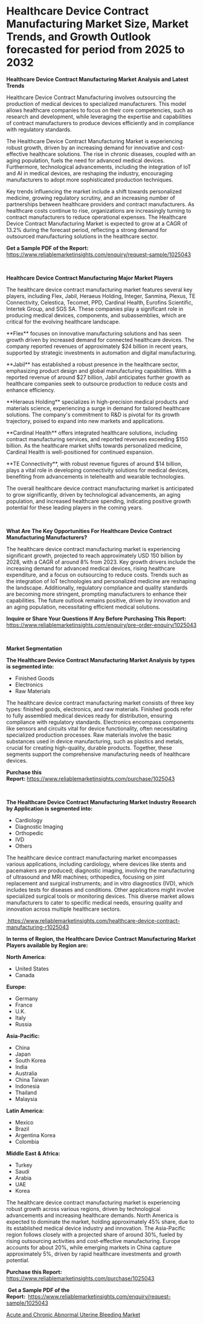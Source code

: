 <p><h1>Healthcare Device Contract Manufacturing Market Size, Market Trends, and Growth Outlook forecasted for period from 2025 to 2032</h1></p><p><strong>Healthcare Device Contract Manufacturing Market Analysis and Latest Trends</strong></p>
<p><p>Healthcare Device Contract Manufacturing involves outsourcing the production of medical devices to specialized manufacturers. This model allows healthcare companies to focus on their core competencies, such as research and development, while leveraging the expertise and capabilities of contract manufacturers to produce devices efficiently and in compliance with regulatory standards.</p><p>The Healthcare Device Contract Manufacturing Market is experiencing robust growth, driven by an increasing demand for innovative and cost-effective healthcare solutions. The rise in chronic diseases, coupled with an aging population, fuels the need for advanced medical devices. Furthermore, technological advancements, including the integration of IoT and AI in medical devices, are reshaping the industry, encouraging manufacturers to adopt more sophisticated production techniques.</p><p>Key trends influencing the market include a shift towards personalized medicine, growing regulatory scrutiny, and an increasing number of partnerships between healthcare providers and contract manufacturers. As healthcare costs continue to rise, organizations are increasingly turning to contract manufacturers to reduce operational expenses. The Healthcare Device Contract Manufacturing Market is expected to grow at a CAGR of 13.2% during the forecast period, reflecting a strong demand for outsourced manufacturing solutions in the healthcare sector.</p></p>
<p><strong>Get a Sample PDF of the Report:&nbsp;</strong> <a href="https://www.reliablemarketinsights.com/enquiry/request-sample/1025043?utm_campaign=3267&utm_medium=2&utm_source=Github&utm_content=ia&utm_term=08032025&utm_id=healthcare-device-contract-manufacturing">https://www.reliablemarketinsights.com/enquiry/request-sample/1025043</a></p>
<p>&nbsp;</p>
<p><strong>Healthcare Device Contract Manufacturing Major Market Players</strong></p>
<p><p>The healthcare device contract manufacturing market features several key players, including Flex, Jabil, Heraeus Holding, Integer, Sanmina, Plexus, TE Connectivity, Celestica, Tecomet, PPD, Cardinal Health, Eurofins Scientific, Intertek Group, and SGS SA. These companies play a significant role in producing medical devices, components, and subassemblies, which are critical for the evolving healthcare landscape.</p><p>**Flex** focuses on innovative manufacturing solutions and has seen growth driven by increased demand for connected healthcare devices. The company reported revenues of approximately $24 billion in recent years, supported by strategic investments in automation and digital manufacturing.</p><p>**Jabil** has established a robust presence in the healthcare sector, emphasizing product design and global manufacturing capabilities. With a reported revenue of around $27 billion, Jabil anticipates further growth as healthcare companies seek to outsource production to reduce costs and enhance efficiency.</p><p>**Heraeus Holding** specializes in high-precision medical products and materials science, experiencing a surge in demand for tailored healthcare solutions. The company's commitment to R&D is pivotal for its growth trajectory, poised to expand into new markets and applications.</p><p>**Cardinal Health** offers integrated healthcare solutions, including contract manufacturing services, and reported revenues exceeding $150 billion. As the healthcare market shifts towards personalized medicine, Cardinal Health is well-positioned for continued expansion.</p><p>**TE Connectivity**, with robust revenue figures of around $14 billion, plays a vital role in developing connectivity solutions for medical devices, benefiting from advancements in telehealth and wearable technologies.</p><p>The overall healthcare device contract manufacturing market is anticipated to grow significantly, driven by technological advancements, an aging population, and increased healthcare spending, indicating positive growth potential for these leading players in the coming years.</p></p>
<p>&nbsp;</p>
<p><strong>What Are The Key Opportunities For Healthcare Device Contract Manufacturing Manufacturers?</strong></p>
<p><p>The healthcare device contract manufacturing market is experiencing significant growth, projected to reach approximately USD 150 billion by 2028, with a CAGR of around 8% from 2023. Key growth drivers include the increasing demand for advanced medical devices, rising healthcare expenditure, and a focus on outsourcing to reduce costs. Trends such as the integration of IoT technologies and personalized medicine are reshaping the landscape. Additionally, regulatory compliance and quality standards are becoming more stringent, prompting manufacturers to enhance their capabilities. The future outlook remains positive, driven by innovation and an aging population, necessitating efficient medical solutions.</p></p>
<p><strong>Inquire or Share Your Questions If Any Before Purchasing This Report:</strong> <a href="https://www.reliablemarketinsights.com/enquiry/pre-order-enquiry/1025043?utm_campaign=3267&utm_medium=2&utm_source=Github&utm_content=ia&utm_term=08032025&utm_id=healthcare-device-contract-manufacturing">https://www.reliablemarketinsights.com/enquiry/pre-order-enquiry/1025043</a></p>
<p>&nbsp;</p>
<p><strong>Market Segmentation</strong></p>
<p><strong>The Healthcare Device Contract Manufacturing Market Analysis by types is segmented into:</strong></p>
<p><ul><li>Finished Goods</li><li>Electronics</li><li>Raw Materials</li></ul></p>
<p><p>The healthcare device contract manufacturing market consists of three key types: finished goods, electronics, and raw materials. Finished goods refer to fully assembled medical devices ready for distribution, ensuring compliance with regulatory standards. Electronics encompass components like sensors and circuits vital for device functionality, often necessitating specialized production processes. Raw materials involve the basic substances used in device manufacturing, such as plastics and metals, crucial for creating high-quality, durable products. Together, these segments support the comprehensive manufacturing needs of healthcare devices.</p></p>
<p><strong>Purchase this Report:&nbsp;</strong><a href="https://www.reliablemarketinsights.com/purchase/1025043?utm_campaign=3267&utm_medium=2&utm_source=Github&utm_content=ia&utm_term=08032025&utm_id=healthcare-device-contract-manufacturing">https://www.reliablemarketinsights.com/purchase/1025043</a></p>
<p>&nbsp;</p>
<p><strong>The Healthcare Device Contract Manufacturing Market Industry Research by Application is segmented into:</strong></p>
<p><ul><li>Cardiology</li><li>Diagnostic Imaging</li><li>Orthopedic</li><li>IVD</li><li>Others</li></ul></p>
<p><p>The healthcare device contract manufacturing market encompasses various applications, including cardiology, where devices like stents and pacemakers are produced; diagnostic imaging, involving the manufacturing of ultrasound and MRI machines; orthopedics, focusing on joint replacement and surgical instruments; and in vitro diagnostics (IVD), which includes tests for diseases and conditions. Other applications might involve specialized surgical tools or monitoring devices. This diverse market allows manufacturers to cater to specific medical needs, ensuring quality and innovation across multiple healthcare sectors.</p></p>
<p><a href="https://www.reliablemarketinsights.com/healthcare-device-contract-manufacturing-r1025043?utm_campaign=3267&utm_medium=2&utm_source=Github&utm_content=ia&utm_term=08032025&utm_id=healthcare-device-contract-manufacturing">&nbsp;https://www.reliablemarketinsights.com/healthcare-device-contract-manufacturing-r1025043</a></p>
<p><strong>In terms of Region, the Healthcare Device Contract Manufacturing Market Players available by Region are:</strong></p>
<p>
    <p> <strong> North America: </strong>
        <ul>
            <li>United States</li>
            <li>Canada</li>
        </ul>
        </p> 
    <p> <strong> Europe: </strong>
        <ul>
            <li>Germany</li>
            <li>France</li>
            <li>U.K.</li>
            <li>Italy</li>
            <li>Russia</li>
        </ul>
        </p> 
    <p> <strong> Asia-Pacific: </strong>
        <ul>
            <li>China</li>
            <li>Japan</li>
            <li>South Korea</li>
            <li>India</li>
            <li>Australia</li>
            <li>China Taiwan</li>
            <li>Indonesia</li>
            <li>Thailand</li>
            <li>Malaysia</li>
        </ul>
        </p> 
    <p> <strong> Latin America: </strong>
        <ul>
            <li>Mexico</li>
            <li>Brazil</li>
            <li>Argentina Korea</li>
            <li>Colombia</li>
        </ul>
        </p> 
    <p> <strong> Middle East & Africa: </strong>
        <ul>
            <li>Turkey</li>
            <li>Saudi</li>
            <li>Arabia</li>
            <li>UAE</li>
            <li>Korea</li>
        </ul>
    </p>
    </p>
<p><p>The healthcare device contract manufacturing market is experiencing robust growth across various regions, driven by technological advancements and increasing healthcare demands. North America is expected to dominate the market, holding approximately 45% share, due to its established medical device industry and innovation. The Asia-Pacific region follows closely with a projected share of around 30%, fueled by rising outsourcing activities and cost-effective manufacturing. Europe accounts for about 20%, while emerging markets in China capture approximately 5%, driven by rapid healthcare investments and growth potential.</p></p>
<p><strong>Purchase this Report: </strong><a href="https://www.reliablemarketinsights.com/purchase/1025043?utm_campaign=3267&utm_medium=2&utm_source=Github&utm_content=ia&utm_term=08032025&utm_id=healthcare-device-contract-manufacturing">https://www.reliablemarketinsights.com/purchase/1025043</a></p>
<p>&nbsp;<strong>Get a Sample PDF of the Report:&nbsp;&nbsp;</strong><a href="https://www.reliablemarketinsights.com/enquiry/request-sample/1025043?utm_campaign=3267&utm_medium=2&utm_source=Github&utm_content=ia&utm_term=08032025&utm_id=healthcare-device-contract-manufacturing">https://www.reliablemarketinsights.com/enquiry/request-sample/1025043</a></p>
<p><strong></strong></p>
<p><p><a href="https://github.com/lillybosakoi/Market-Research-Report-List-1/blob/main/acute-and-chronic-abnormal-uterine-bleeding-market.md?utm_campaign=3267&utm_medium=2&utm_source=Github&utm_content=ia&utm_term=08032025&utm_id=healthcare-device-contract-manufacturing">Acute and Chronic Abnormal Uterine Bleeding Market</a></p></p>